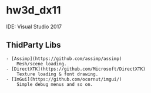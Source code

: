 # hw3d_dx11

IDE: Visual Studio 2017

## ThidParty Libs
    - [Assimp](https://github.com/assimp/assimp)
        Mesh/scene loading.
    - [DirectXTK](https://github.com/Microsoft/DirectXTK)
        Texture loading & font drawing.
    - [ImGui](https://github.com/ocornut/imgui/)
        Simple debug menus and so on.
